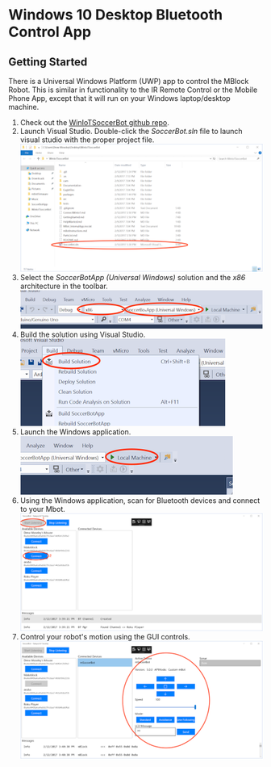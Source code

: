 # Windows 10 Desktop Bluetooth Control App
## Getting Started
There is a Universal Windows Platform (UWP) app to control the MBlock Robot.  This is similar in functionality to the IR Remote Control or the Mobile Phone App, except that it will run on your Windows laptop/desktop machine.

1. Check out the [WinIoTSoccerBot github repo](https://github.com/bytemaster-0xff/WinIoTSoccerBot/).
1. Launch Visual Studio.  Double-click the _SoccerBot.sln_ file to launch visual studio with the proper project file.<br>
![Launch Visual Studio Screenshot](Documentation/DesktopAppVSLaunch.png)
1. Select the _SoccerBotApp (Universal Windows)_ solution and the _x86_ architecture in the toolbar.<br>
![Select app and architecture Screenshot](Documentation/DesktopAppSelectArchOptions.png)
1. Build the solution using Visual Studio.<br>
![Build Screenshot](Documentation/DesktopAppBuild.png)
1. Launch the Windows application.<br>
![Launch Screenshot](Documentation/DesktopAppLaunch.png)
1. Using the Windows application, scan for Bluetooth devices and connect to your Mbot.<br>
![Connect to Robot Screenshot](Documentation/DesktopAppConnect.png)
1. Control your robot's motion using the GUI controls.<br>
![Robot Control Screenshot](Documentation/DesktopAppControl.png)


